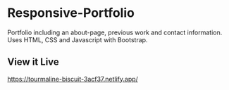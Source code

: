 # Responsive-Portfolio
Portfolio including an about-page, previous work and contact information. Uses HTML, CSS and Javascript with Bootstrap.  
## View it Live
https://tourmaline-biscuit-3acf37.netlify.app/
